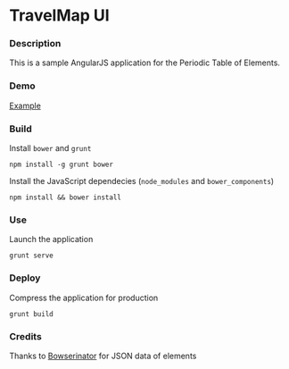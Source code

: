 # TravelMap UI

### Description
This is a sample AngularJS application for the Periodic Table of Elements.

### Demo
[Example]

### Build
Install `bower` and `grunt`

`npm install -g grunt bower`


Install the JavaScript dependecies (`node_modules` and `bower_components`)

`npm install && bower install`

### Use
Launch the application

`grunt serve`

### Deploy
Compress the application for production

`grunt build`


### Credits
Thanks to [Bowserinator] for JSON data of elements

[Example]:https://edospadoni.github.io/periodic-table/#!/
[Bowserinator]:https://github.com/Bowserinator/Periodic-Table-JSON
